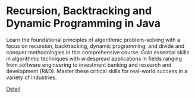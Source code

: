 # Recursion, Backtracking and Dynamic Programming in Java

Learn the foundational principles of algorithmic problem-solving with a focus on recursion, backtracking, dynamic programming, and divide and conquer methodologies in this comprehensive course. Gain essential skills in algorithmic techniques with widespread applications in fields ranging from software engineering to investment banking and research and development (R&D). Master these critical skills for real-world success in a variety of industries. 

[Detail](https://eduitfree.com/courses/recursion-backtracking-and-dynamic-programming-in-java)